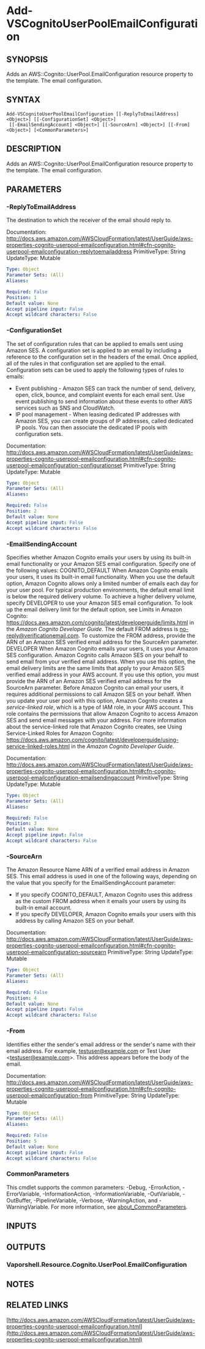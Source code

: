 # Add-VSCognitoUserPoolEmailConfiguration

## SYNOPSIS
Adds an AWS::Cognito::UserPool.EmailConfiguration resource property to the template.
The email configuration.

## SYNTAX

```
Add-VSCognitoUserPoolEmailConfiguration [[-ReplyToEmailAddress] <Object>] [[-ConfigurationSet] <Object>]
 [[-EmailSendingAccount] <Object>] [[-SourceArn] <Object>] [[-From] <Object>] [<CommonParameters>]
```

## DESCRIPTION
Adds an AWS::Cognito::UserPool.EmailConfiguration resource property to the template.
The email configuration.

## PARAMETERS

### -ReplyToEmailAddress
The destination to which the receiver of the email should reply to.

Documentation: http://docs.aws.amazon.com/AWSCloudFormation/latest/UserGuide/aws-properties-cognito-userpool-emailconfiguration.html#cfn-cognito-userpool-emailconfiguration-replytoemailaddress
PrimitiveType: String
UpdateType: Mutable

```yaml
Type: Object
Parameter Sets: (All)
Aliases:

Required: False
Position: 1
Default value: None
Accept pipeline input: False
Accept wildcard characters: False
```

### -ConfigurationSet
The set of configuration rules that can be applied to emails sent using Amazon SES.
A configuration set is applied to an email by including a reference to the configuration set in the headers of the email.
Once applied, all of the rules in that configuration set are applied to the email.
Configuration sets can be used to apply the following types of rules to emails:
+ Event publishing - Amazon SES can track the number of send, delivery, open, click, bounce, and complaint events for each email sent.
Use event publishing to send information about these events to other AWS services such as SNS and CloudWatch.
+ IP pool management - When leasing dedicated IP addresses with Amazon SES, you can create groups of IP addresses, called dedicated IP pools.
You can then associate the dedicated IP pools with configuration sets.

Documentation: http://docs.aws.amazon.com/AWSCloudFormation/latest/UserGuide/aws-properties-cognito-userpool-emailconfiguration.html#cfn-cognito-userpool-emailconfiguration-configurationset
PrimitiveType: String
UpdateType: Mutable

```yaml
Type: Object
Parameter Sets: (All)
Aliases:

Required: False
Position: 2
Default value: None
Accept pipeline input: False
Accept wildcard characters: False
```

### -EmailSendingAccount
Specifies whether Amazon Cognito emails your users by using its built-in email functionality or your Amazon SES email configuration.
Specify one of the following values:
COGNITO_DEFAULT
When Amazon Cognito emails your users, it uses its built-in email functionality.
When you use the default option, Amazon Cognito allows only a limited number of emails each day for your user pool.
For typical production environments, the default email limit is below the required delivery volume.
To achieve a higher delivery volume, specify DEVELOPER to use your Amazon SES email configuration.
To look up the email delivery limit for the default option, see Limits in Amazon Cognito: https://docs.aws.amazon.com/cognito/latest/developerguide/limits.html in the *Amazon Cognito Developer Guide*.
The default FROM address is no-reply@verificationemail.com.
To customize the FROM address, provide the ARN of an Amazon SES verified email address for the SourceArn parameter.
DEVELOPER
When Amazon Cognito emails your users, it uses your Amazon SES configuration.
Amazon Cognito calls Amazon SES on your behalf to send email from your verified email address.
When you use this option, the email delivery limits are the same limits that apply to your Amazon SES verified email address in your AWS account.
If you use this option, you must provide the ARN of an Amazon SES verified email address for the SourceArn parameter.
Before Amazon Cognito can email your users, it requires additional permissions to call Amazon SES on your behalf.
When you update your user pool with this option, Amazon Cognito creates a *service-linked role*, which is a type of IAM role, in your AWS account.
This role contains the permissions that allow Amazon Cognito to access Amazon SES and send email messages with your address.
For more information about the service-linked role that Amazon Cognito creates, see Using Service-Linked Roles for Amazon Cognito: https://docs.aws.amazon.com/cognito/latest/developerguide/using-service-linked-roles.html in the *Amazon Cognito Developer Guide*.

Documentation: http://docs.aws.amazon.com/AWSCloudFormation/latest/UserGuide/aws-properties-cognito-userpool-emailconfiguration.html#cfn-cognito-userpool-emailconfiguration-emailsendingaccount
PrimitiveType: String
UpdateType: Mutable

```yaml
Type: Object
Parameter Sets: (All)
Aliases:

Required: False
Position: 3
Default value: None
Accept pipeline input: False
Accept wildcard characters: False
```

### -SourceArn
The Amazon Resource Name ARN of a verified email address in Amazon SES.
This email address is used in one of the following ways, depending on the value that you specify for the EmailSendingAccount parameter:
+ If you specify COGNITO_DEFAULT, Amazon Cognito uses this address as the custom FROM address when it emails your users by using its built-in email account.
+ If you specify DEVELOPER, Amazon Cognito emails your users with this address by calling Amazon SES on your behalf.

Documentation: http://docs.aws.amazon.com/AWSCloudFormation/latest/UserGuide/aws-properties-cognito-userpool-emailconfiguration.html#cfn-cognito-userpool-emailconfiguration-sourcearn
PrimitiveType: String
UpdateType: Mutable

```yaml
Type: Object
Parameter Sets: (All)
Aliases:

Required: False
Position: 4
Default value: None
Accept pipeline input: False
Accept wildcard characters: False
```

### -From
Identifies either the sender's email address or the sender's name with their email address.
For example, testuser@example.com or Test User \<testuser@example.com\>.
This address appears before the body of the email.

Documentation: http://docs.aws.amazon.com/AWSCloudFormation/latest/UserGuide/aws-properties-cognito-userpool-emailconfiguration.html#cfn-cognito-userpool-emailconfiguration-from
PrimitiveType: String
UpdateType: Mutable

```yaml
Type: Object
Parameter Sets: (All)
Aliases:

Required: False
Position: 5
Default value: None
Accept pipeline input: False
Accept wildcard characters: False
```

### CommonParameters
This cmdlet supports the common parameters: -Debug, -ErrorAction, -ErrorVariable, -InformationAction, -InformationVariable, -OutVariable, -OutBuffer, -PipelineVariable, -Verbose, -WarningAction, and -WarningVariable. For more information, see [about_CommonParameters](http://go.microsoft.com/fwlink/?LinkID=113216).

## INPUTS

## OUTPUTS

### Vaporshell.Resource.Cognito.UserPool.EmailConfiguration
## NOTES

## RELATED LINKS

[http://docs.aws.amazon.com/AWSCloudFormation/latest/UserGuide/aws-properties-cognito-userpool-emailconfiguration.html](http://docs.aws.amazon.com/AWSCloudFormation/latest/UserGuide/aws-properties-cognito-userpool-emailconfiguration.html)

